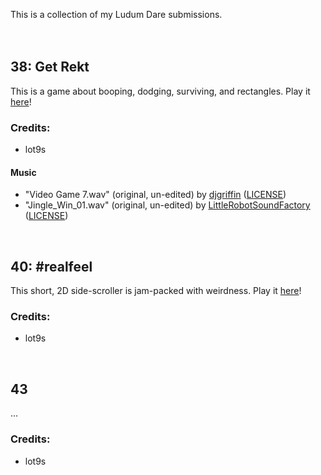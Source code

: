 This is a collection of my Ludum Dare submissions.
<br>
<br>
<br>




## 38: Get Rekt

This is a game about booping, dodging, surviving, and rectangles. Play it [here](https://lot9s.github.io/ludum-dare/38/)!

### Credits:
* lot9s

#### Music
* "Video Game 7.wav" (original, un-edited) by [djgriffin](http://www.freesound.org/people/djgriffin/sounds/172561/) ([LICENSE](https://creativecommons.org/licenses/by-nc/3.0/))
* "Jingle_Win_01.wav" (original, un-edited) by [LittleRobotSoundFactory](href="http://www.freesound.org/people/LittleRobotSoundFactory/sounds/270545/) ([LICENSE](https://creativecommons.org/licenses/by/3.0/))

<br>


## 40: #realfeel

This short, 2D side-scroller is jam-packed with weirdness. Play it [here](https://lot9s.github.io/ludum-dare/40/)!

### Credits:

* lot9s

<br>


## 43

...

### Credits:

* lot9s

